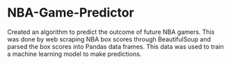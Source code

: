 # NBA-Game-Predictor
Created an algorithm to predict the outcome of future NBA gamers. This was done by web scraping NBA box scores through BeautifulSoup and parsed the box scores into Pandas data frames. This data was used to train a machine learning model to make predictions.
